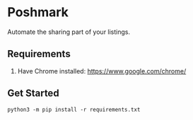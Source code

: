 # Poshmark

Automate the sharing part of your listings. 

## Requirements 

1. Have Chrome installed: https://www.google.com/chrome/

##  Get Started

```
python3 -m pip install -r requirements.txt
```
